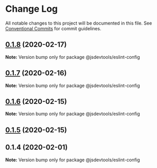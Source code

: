# Change Log

All notable changes to this project will be documented in this file.
See [Conventional Commits](https://conventionalcommits.org) for commit guidelines.

## [0.1.8](https://github.com/jsdevtools/jsdevtools/compare/@jsdevtools/eslint-config@0.1.7...@jsdevtools/eslint-config@0.1.8) (2020-02-17)

**Note:** Version bump only for package @jsdevtools/eslint-config





## [0.1.7](https://github.com/jsdevtools/jsdevtools/compare/@jsdevtools/eslint-config@0.1.6...@jsdevtools/eslint-config@0.1.7) (2020-02-16)

**Note:** Version bump only for package @jsdevtools/eslint-config





## [0.1.6](https://github.com/jsdevtools/jsdevtools/tree/master/packages/configs/eslint-config/compare/@jsdevtools/eslint-config@0.1.5...@jsdevtools/eslint-config@0.1.6) (2020-02-15)

**Note:** Version bump only for package @jsdevtools/eslint-config





## [0.1.5](https://github.com/jsdevtools/jsdevtools/tree/master/packages/configs/eslint-config/compare/@jsdevtools/eslint-config@0.1.2...@jsdevtools/eslint-config@0.1.5) (2020-02-15)



## 0.1.4 (2020-02-01)

**Note:** Version bump only for package @jsdevtools/eslint-config
